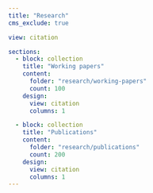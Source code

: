 ```yaml
---
title: "Research"
cms_exclude: true

view: citation

sections:
  - block: collection
    title: "Working papers"
    content:
      folder: "research/working-papers"
      count: 100
    design:
      view: citation
      columns: 1

  - block: collection
    title: "Publications"
    content:
      folder: "research/publications"
      count: 200
    design:
      view: citation
      columns: 1
---
```

